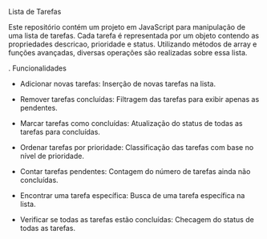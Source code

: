 Lista de Tarefas

Este repositório contém um projeto em JavaScript para manipulação de uma lista de tarefas. Cada tarefa é representada por um objeto contendo as propriedades descricao, prioridade e status. Utilizando métodos de array e funções avançadas, diversas operações são realizadas sobre essa lista.

. Funcionalidades

- Adicionar novas tarefas: Inserção de novas tarefas na lista.

- Remover tarefas concluídas: Filtragem das tarefas para exibir apenas as pendentes.

- Marcar tarefas como concluídas: Atualização do status de todas as tarefas para concluídas.

- Ordenar tarefas por prioridade: Classificação das tarefas com base no nível de prioridade.

- Contar tarefas pendentes: Contagem do número de tarefas ainda não concluídas.

- Encontrar uma tarefa específica: Busca de uma tarefa específica na lista.

- Verificar se todas as tarefas estão concluídas: Checagem do status de todas as tarefas.